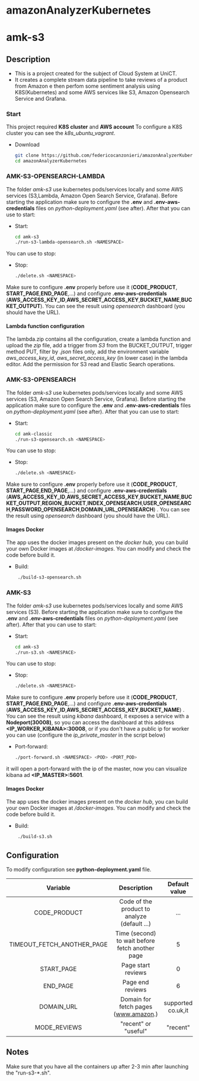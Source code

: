 # amazonAnalyzerKubernetes
# amk-s3


## Description

- This is a project created for the subject of Cloud System  at UniCT.
- It creates a complete stream data pipeline to take reviews of a product from Amazon e then perfom some sentiment analysis using K8S(Kubernetes) and some AWS services like S3, Amazon Opensearch Service and Grafana.



### Start

This project required **K8S cluster** and **AWS account**
To configure a K8S cluster you can see the *k8s_ubuntu_vagrant*.
- Download
  ```bash
  git clone https://github.com/federicocanzonieri/amazonAnalyzerKubernetes.git
  cd amazonAnalyzerKubernetes
  ```

### AMK-S3-OPENSEARCH-LAMBDA
The folder *amk-s3* use  kubernetes pods/services locally and some AWS services (S3,Lambda, Amazon Open Search Service, Grafana).
Before starting the application make sure to configure the **.env** and **.env-aws-credentials** files on *python-deployment.yaml* (see after).
After that you can use to start:
- Start:
  ```bash
  cd amk-s3
  ./run-s3-lambda-opensearch.sh <NAMESPACE>
  ```
You can use to stop:
- Stop:
  ```bash
  ./delete.sh <NAMESPACE>
  ```
Make sure to configure **.env** properly before use it (**CODE\_PRODUCT**, **START\_PAGE**,**END\_PAGE**,...) and configure **.env-aws-credentials** (**AWS_ACCESS_KEY_ID**,**AWS_SECRET_ACCESS_KEY**,**BUCKET_NAME**,**BUCKET_OUTPUT**).
You can see the result using *opensearch* dashboard (you should have the URL).

#### Lambda function configuration

The lambda.zip contains all the configuration, create a lambda function and upload the *zip* file, add a trigger from *S3* from the BUCKET_OUTPUT, trigger method PUT, filter by *.json* files only, add the environment variable *aws_access_key_id*, *aws_secret_access_key* (in lower case)  in the lambda editor. Add the permission for S3 read and Elastic Search operations.




### AMK-S3-OPENSEARCH
The folder *amk-s3* use  kubernetes pods/services locally and some AWS services (S3, Amazon Open Search Service, Grafana).
Before starting the application make sure to configure the **.env** and **.env-aws-credentials** files on *python-deployment.yaml* (see after).
After that you can use to start:
- Start:
  ```bash
  cd amk-classic
  ./run-s3-opensearch.sh <NAMESPACE>
  ```
You can use to stop:
- Stop:
  ```bash
  ./delete.sh <NAMESPACE>
  ```
Make sure to configure **.env** properly before use it (**CODE\_PRODUCT**, **START\_PAGE**,**END\_PAGE**,...) and configure **.env-aws-credentials** (**AWS_ACCESS_KEY_ID**,**AWS_SECRET_ACCESS_KEY**,**BUCKET_NAME**,**BUCKET_OUTPUT**,**REGION_BUCKET**,**INDEX_OPENSEARCH**,**USER_OPENSEARCH**,**PASSWORD_OPENSEARCH**,**DOMAIN_URL_OPENSEARCH**)   .
You can see the result using *opensearch* dashboard (you should have the URL).




#### Images Docker

The app uses the docker images present on the *docker hub*, you can build your own Docker images at */docker-images*. You can modify and check the code before build it.
- Build:
  ```bash
   ./build-s3-opensearch.sh
  ```
  
### AMK-S3
The folder *amk-s3* use  kubernetes pods/services locally and some AWS services (S3).
Before starting the application make sure to configure the **.env** and **.env-aws-credentials** files on *python-deployment.yaml* (see after).
After that you can use to start:
- Start:
  ```bash
  cd amk-s3
  ./run-s3.sh <NAMESPACE>
  ```
You can use to stop:
- Stop:
  ```bash
  ./delete.sh <NAMESPACE>
  ```
Make sure to configure **.env** properly before use it (**CODE\_PRODUCT**, **START\_PAGE**,**END\_PAGE**,...) and configure **.env-aws-credentials** (**AWS_ACCESS_KEY_ID**,**AWS_SECRET_ACCESS_KEY**,**BUCKET_NAME**)   .
You can see the result using *kibana* dashboard, it exposes a service with a **Nodeport(30008)**, so you can access the dashboard at this address **<IP_WORKER_KIBANA>:30008**, or if you don't have a public ip for worker you can use (configure the *ip_private_master* in the script below)
- Port-forward:
  ```bash
  ./port-forward.sh <NAMESPACE> <POD> <PORT_POD>
  ```
it will open a port-forward with the ip of the master, now you can visualize kibana ad **<IP_MASTER>:5601**.



#### Images Docker

The app uses the docker images present on the *docker hub*, you can build your own Docker images at */docker-images*. You can modify and check the code before build it.
- Build:
  ```bash
   ./build-s3.sh
  ```
  
## Configuration

To modify configuration see **python-deployment.yaml** file.

| Variable| Description |Default value|
| :-: | :-: |:-:|
|CODE_PRODUCT| Code of the product to analyze (default ...) | ... |
|TIMEOUT_FETCH_ANOTHER_PAGE|Time (second) to wait before fetch another page | 5 |
|START_PAGE |Page start reviews |0 |
|END_PAGE|Page end reviews | 6 |
|DOMAIN_URL| Domain for fetch pages (www.amazon.) | supported co.uk,it  |
|MODE_REVIEWS| "recent" or "useful" | "recent"  |


## Notes
Make sure that you have all the containers up after 2-3 min after launching the "run-s3-*.sh".
